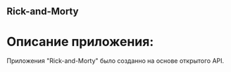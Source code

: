 ## Rick-and-Morty
# Описание приложения: 
Приложения "Rick-and-Morty" было созданно на основе открытого API. 

